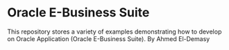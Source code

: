 # Oracle E-Business Suite

This repository stores a variety of examples demonstrating how to develop on Oracle Application (Oracle E-Business Suite). By Ahmed El-Demasy
